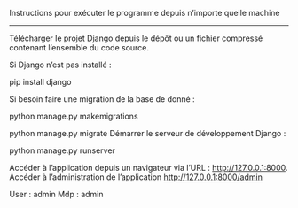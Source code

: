 Instructions pour exécuter le programme depuis n’importe quelle machine

_____________________________________

Télécharger le projet Django depuis le dépôt ou un fichier compressé contenant l’ensemble du code source.

Si Django n’est pas installé :

pip install django

Si besoin faire une migration de la base de donné :

python manage.py makemigrations

python manage.py migrate 
Démarrer le serveur de développement Django :

python manage.py runserver

Accéder à l’application depuis un navigateur via l’URL : http://127.0.0.1:8000.
Accéder à l’administration de l’application http://127.0.0.1:8000/admin 

User : admin
Mdp : admin
